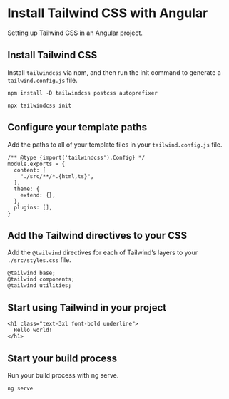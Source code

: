 # Install Tailwind CSS with Angular
Setting up Tailwind CSS in an Angular project.

## Install Tailwind CSS
Install `tailwindcss` via npm, and then run the init command to generate a `tailwind.config.js` file.
```
npm install -D tailwindcss postcss autoprefixer

npx tailwindcss init
```

## Configure your template paths
Add the paths to all of your template files in your `tailwind.config.js` file.
```
/** @type {import('tailwindcss').Config} */
module.exports = {
  content: [
    "./src/**/*.{html,ts}",
  ],
  theme: {
    extend: {},
  },
  plugins: [],
}
```

## Add the Tailwind directives to your CSS
Add the `@tailwind` directives for each of Tailwind’s layers to your `./src/styles.css` file.
```
@tailwind base;
@tailwind components;
@tailwind utilities;
```

## Start using Tailwind in your project
```
<h1 class="text-3xl font-bold underline">
  Hello world!
</h1>
```

## Start your build process
Run your build process with ng serve.
```
ng serve
```
